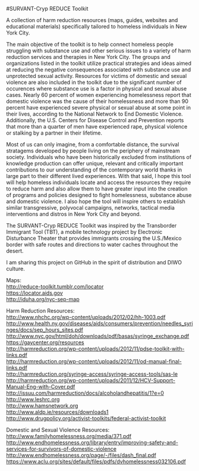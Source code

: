 #SURVANT-Cryp REDUCE Toolkit

A collection of harm reduction resources (maps, guides, websites and educational materials) specifically tailored to homeless individuals in New York City.<br>

The main objective of the toolkit is to help connect homeless people struggling with substance use and other serious issues to a variety of harm reduction services and therapies in New York City. The groups and organizations listed in the toolkit utilize practical strategies and ideas aimed at reducing the negative consequences associated with substance use and unprotected sexual activity. Resources for victims of domestic and sexual violence are also included in the toolkit due to the significant number of occurences where substance use is a factor in physical and sexual abuse cases. Nearly 60 percent of women experiencing homelessness report that domestic violence was the cause of their homelessness and more than 90 percent have experienced severe physical or sexual abuse at some point in their lives, according to the National Network to End Domestic Violence. Additionally, the U.S. Centers for Disease Control and Prevention reports that more than a quarter of men have experienced rape, physical violence or stalking by a partner in their lifetime.<br>

Most of us can only imagine, from a comfortable distance, the survival stratagems developed by people living on the periphery of mainstream society. Individuals who have been historically excluded from institutions of knowledge production can offer unique, relevant and critically important contributions to our understanding of the contemporary world thanks in large part to their different lived experiences. With that said, I hope this tool will help homeless individuals locate and access the resources they require to reduce harm and also allow them to have greater input into the creation of programs and policies designed to fight homelessness, substance abuse and domestic violence. I also hope the tool will inspire others to establish similar transgressive, polyvocal campaigns, networks, tactical media interventions and distros in New York City and beyond.<br>

The SURVANT-Cryp REDUCE Toolkit was inspired by the Transborder Immigrant Tool (TBT), a mobile technology project by Electronic Disturbance Theater that provides immigrants crossing the U.S./Mexico border with safe routes and directions to water caches throughout the desert.<br>

I am sharing this project on GitHub in the spirit of distribution and DIWO culture.<br>

Maps:<br>
http://reduce-toolkit.tumblr.com/locator<br>
https://locator.aids.gov<br>
http://iduha.org/nyc-sep-map<br>

Harm Reduction Resources:<br>
http://www.nhchc.org/wp-content/uploads/2012/02/hh-1003.pdf<br>
http://www.health.ny.gov/diseases/aids/consumers/prevention/needles_syringes/docs/sep_hours_sites.pdf<br>
http://www.nyc.gov/html/doh/downloads/pdf/basas/syringe_exchange.pdf<br>
https://gaycenter.org/resources<br>
http://harmreduction.org/wp-content/uploads/2012/11/pdse-toolkit-with-links.pdf<br>
http://harmreduction.org/wp-content/uploads/2012/11/od-manual-final-links.pdf<br>
http://harmreduction.org/syringe-access/syringe-access-tools/sas-le<br>
http://harmreduction.org/wp-content/uploads/2011/12/HCV-Support-Manual-Eng-with-Cover.pdf<br>
http://issuu.com/harmreduction/docs/alcoholandhepatitis/1?e=0<br>
http://www.leshrc.org<br>
http://www.hamsnetwork.org<br>
http://www.aldp.ie/resources/downloads1<br>
http://www.drugpolicy.org/activist-toolkits/federal-activist-toolkit<br>

Domestic and Sexual Violence Resources:<br>
http://www.familyhomelessness.org/media/371.pdf<br>
http://www.endhomelessness.org/library/entry/improving-safety-and-services-for-survivors-of-domestic-violence<br>
http://www.endhomelessness.org/page/-/files/dash_final.pdf<br>
https://www.aclu.org/sites/default/files/pdfs/dvhomelessness032106.pdf<br>
















